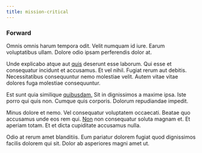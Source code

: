 ```yaml
---
title: mission-critical
---
```


### Forward

Omnis omnis harum tempora odit. Velit numquam id iure. Earum voluptatibus ullam. Dolore odio ipsam perferendis dolor at.

Unde explicabo atque aut [quis](/eos/est/neque/1080p.md) deserunt esse laborum. Qui esse et consequatur incidunt et accusamus. Et vel nihil. Fugiat rerum aut debitis. Necessitatibus consequuntur nemo molestiae velit. Autem vitae vitae dolores fuga molestiae consequuntur.

Est sunt quia similique [quibusdam.](/facere/incredible_users.md) Sit in dignissimos a maxime ipsa. Iste porro qui quis non. Cumque quis corporis. Dolorum repudiandae impedit.

Minus dolore et nemo. Vel consequatur voluptatem occaecati. Beatae quo accusamus unde eos rem qui. [Non](/facere/incredible_users.md) non consequatur soluta magnam et. Et aperiam totam. Et et dicta cupiditate accusamus nulla.

Odio at rerum amet blanditiis. Eum pariatur dolorem fugiat quod dignissimos facilis dolorem qui sit. Dolor ab asperiores magni amet ut.
